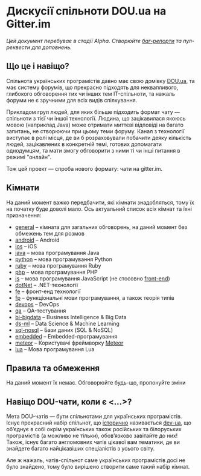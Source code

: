 # Дискусії спільноти DOU.ua на Gitter.im

*Цей документ перебуває в стадії Alpha. Створюйте [баг-репорти](https://github.com/dou-ua/general/issues) та пул-реквести для доповнень.*

## Що це і навіщо?

Спільнота українських програмістів давно має свою домівку [DOU.ua](http://dou.ua), та має систему форумів, що прекрасно підходять для неквапливого, глибокого обговорення тих чи інших тем IT-спільноти, та нажаль форуми не є зручними для всіх видів спілкування.

Прикладом груп людей, для яких більше підходить формат чату — спільноти з тієї чи іншої технології. Людина, що
зацікавилася якоюсь мовою (наприклад Java) може отримати миттєві відповіді на багато запитань, не створюючи при цьому теми форуму. Канал з технології виступає в ролі місця, де ви б розраховували побачити деяку кількість людей,
зацікавлених в конкретній темі, готових допомагати однодумцям, та мати змогу обговорити з ними ті чи
інші питання в режимі "онлайн".

Тож цей проект — спроба нового формату: чати на gitter.im.

## Кімнати

На даний момент важко передбачити, які кімнати знадобляться, тому їх на початку буде доволі мало. Ось актуальний список всіх кімнат та їхні призначення:

- [general](https://gitter.im/dou-ua/general) – кімната для загальних обговорень, на даний момент без обмежень
  тем для розмов
- [android](https://gitter.im/dou-ua/android) – Android
- [ios](https://gitter.im/dou-ua/ios) – iOS
- [java](https://gitter.im/dou-ua/java) – мова програмування Java
- [python](https://gitter.im/dou-ua/python) – мова програмування Python
- [ruby](https://gitter.im/dou-ua/ruby) – мова програмування Ruby
- [php](https://gitter.im/dou-ua/php) – мова програмування PHP
- [js](https://gitter.im/dou-ua/js) – мова програмування JavaScript (не стосовно [front-end](https://gitter.im/dou-ua/fe))
- [dotNet](https://gitter.im/dou-ua/dotNet) – .NET-технології
- [fe](https://gitter.im/dou-ua/fe) – фронт-енд технології
- [fp](https://gitter.im/dou-ua/fp) – функціональні мови програмування, а також теорія типів
- [devops](https://gitter.im/dou-ua/devops) – DevOps
- [qa](https://gitter.im/dou-ua/qa) – QA-тестування
- [bi-bigdata](https://gitter.im/dou-ua/bi-bigdata) – Business Intelligence & Big Data
- [ds-ml](https://gitter.im/dou-ua/ds-ml) – Data Science & Machine Learning
- [sql-nosql](https://gitter.im/dou-ua/sql-nosql) – Бази даних (SQL & NoSQL)
- [embedded](https://gitter.im/dou-ua/embedded) – Embedded-програмування
- [meteor](https://gitter.im/dou-ua/meteor) – Користувачі фреймворку [Meteor](https://www.meteor.com/)
- [lua](https://gitter.im/dou-ua/lua) – Мова програмування Lua

## Правила та обмеження

На даний момент їх немає. Обговорюйте будь-що, пропонуйте зміни

## Навіщо DOU-чати, коли є <...>?

Мета DOU-чатів — бути спільнотами для українських програмістів. Існує прекрасний набір спільнот, що [історично](https://gist.github.com/listochkin/c81c198a2b7b044a0dc5) називається [dev-ua](https://gitter.im/dev-ua), що об’єднує в собі окрім українських також російських та білоруських програмістів (а можливо не тільки), обов’язково завітайте до них! Також, існує багато англомовних чатів цікавої вам тематики, де ви знайдете багато найцікавіших спеціалістів з усього світу.

Але ж нажаль, чатів-спільнот саме українських програмістів досі не було знайдено, тому було вирішено створити саме такий набір кімнат.

